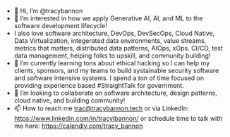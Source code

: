 - 👋 Hi, I’m @tracybannon
- 👀 I’m interested in how we apply Generative AI, AI, and ML to the software development lifecycle!
- I also love software architecture, DevOps, DevSecOps, Cloud Native, Data Virtualization, integerated data environments, value streams, metrics that matters, distributed data patterns, AIOps, xOps. CI/CD, test data management, helping folks to upskill, and community building!
- 🌱 I’m currently learning tons about ethical hacking so I can help my clients, sponsors, and my teams to build systainable security software and software intensive systems.  I spend a ton of time focused on providing experience based #StraightTalk for government. 
- 💞️ I’m looking to collaborate on software architecture, design patterns, cloud native, and building community! 
- 📫 How to reach me trac@tracybannon.tech or via  LinkedIn: https://www.linkedin.com/in/tracylbannon/  or schedule time to talk with me here: https://calendly.com/tracy_bannon
